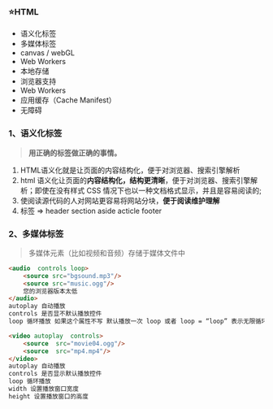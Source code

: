 ### :star:HTML

- 语义化标签
- 多媒体标签                      
- canvas / webGL
- Web Workers
- 本地存储
- 浏览器支持
- Web Workers
- 应用缓存（Cache Manifest）
- 无障碍

### 1、语义化标签

> **用正确的标签做正确的事情。**

1. HTML语义化就是让页面的内容结构化，便于对浏览器、搜索引擎解析
2. html 语义化让页面的**内容结构化，结构更清晰**，便于对浏览器、搜索引擎解析；即使在没有样式 CSS 情况下也以一种文档格式显示，并且是容易阅读的;
3. 使阅读源代码的人对网站更容易将网站分块，**便于阅读维护理解**
4. 标签  =>   header   section  aside   acticle   footer



### 2、多媒体标签

> 多媒体元素（比如视频和音频）存储于媒体文件中

~~~html
<audio  controls loop>
	<source src="bgsound.mp3"/>
	<source src="music.ogg"/>
	您的浏览器版本太低
</audio>
autoplay 自动播放
controls 是否显不默认播放控件
loop 循环播放 如果这个属性不写 默认播放一次 loop 或者 loop = “loop” 表示无限循环

<video autoplay  controls>
	<source  src="movie04.ogg"/>
	<source  src="mp4.mp4"/>
</video>
autoplay 自动播放
controls 是否显示默认播放控件
loop 循环播放
width 设置播放窗口宽度
height 设置播放窗口的高度
~~~


